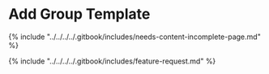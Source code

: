 # Add Group Template



{% include "../../../../.gitbook/includes/needs-content-incomplete-page.md" %}

{% include "../../../../.gitbook/includes/feature-request.md" %}
